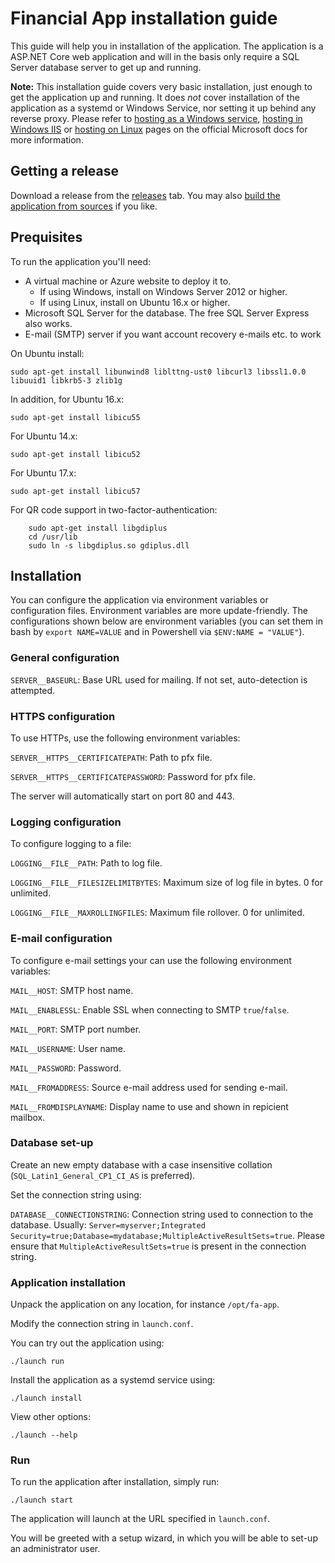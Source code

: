# Financial App installation guide

This guide will help you in installation of the application. The application is a ASP.NET Core web application and will in the basis only require a SQL Server database server to get up and running.

**Note:** This installation guide covers very basic installation, just enough to get the application up and running. It does _not_ cover installation of the application as a systemd or Windows Service, nor setting it up behind any reverse proxy. Please refer to [hosting as a Windows service](https://docs.microsoft.com/nl-nl/aspnet/core/hosting/windows-service), [hosting in Windows IIS](https://docs.microsoft.com/nl-nl/aspnet/core/publishing/iis?tabs=aspnetcore2x) or [hosting on Linux](https://docs.microsoft.com/nl-nl/aspnet/core/publishing/linuxproduction?tabs=aspnetcore2x) pages on the official Microsoft docs for more information.

## Getting a release

Download a release from the [releases](https://github.com/Sebazzz/financial-app/releases) tab. You may also [build the application from sources](Building-from-sources.md) if you like.

## Prequisites

To run the application you'Il need:

-   A virtual machine or Azure website to deploy it to.
    -   If using Windows, install on Windows Server 2012 or higher.
    -   If using Linux, install on Ubuntu 16.x or higher.
-   Microsoft SQL Server for the database. The free SQL Server Express also works.
-   E-mail (SMTP) server if you want account recovery e-mails etc. to work

On Ubuntu install:

    sudo apt-get install libunwind8 liblttng-ust0 libcurl3 libssl1.0.0 libuuid1 libkrb5-3 zlib1g

In addition, for Ubuntu 16.x:

    sudo apt-get install libicu55

For Ubuntu 14.x:

    sudo apt-get install libicu52

For Ubuntu 17.x:

    sudo apt-get install libicu57

For QR code support in two-factor-authentication:

        sudo apt-get install libgdiplus
        cd /usr/lib
        sudo ln -s libgdiplus.so gdiplus.dll

## Installation

You can configure the application via environment variables or configuration files. Environment variables are more update-friendly. The configurations shown below are environment variables (you can set them in bash by `export NAME=VALUE` and in Powershell via `$ENV:NAME = "VALUE"`).

### General configuration

`SERVER__BASEURL`: Base URL used for mailing. If not set, auto-detection is attempted.

### HTTPS configuration

To use HTTPs, use the following environment variables:

`SERVER__HTTPS__CERTIFICATEPATH`: Path to pfx file.

`SERVER__HTTPS__CERTIFICATEPASSWORD`: Password for pfx file.

The server will automatically start on port 80 and 443.

### Logging configuration

To configure logging to a file:

`LOGGING__FILE__PATH`: Path to log file.

`LOGGING__FILE__FILESIZELIMITBYTES`: Maximum size of log file in bytes. 0 for unlimited.

`LOGGING__FILE__MAXROLLINGFILES`: Maximum file rollover. 0 for unlimited.

### E-mail configuration

To configure e-mail settings your can use the following environment variables:

`MAIL__HOST`: SMTP host name.

`MAIL__ENABLESSL`: Enable SSL when connecting to SMTP `true`/`false`.

`MAIL__PORT`: SMTP port number.

`MAIL__USERNAME`: User name.

`MAIL__PASSWORD`: Password.

`MAIL__FROMADDRESS`: Source e-mail address used for sending e-mail.

`MAIL__FROMDISPLAYNAME`: Display name to use and shown in repicient mailbox.

### Database set-up

Create an new empty database with a case insensitive collation (`SQL_Latin1_General_CP1_CI_AS` is preferred).

Set the connection string using:

`DATABASE__CONNECTIONSTRING`: Connection string used to connection to the database. Usually: `Server=myserver;Integrated Security=true;Database=mydatabase;MultipleActiveResultSets=true`. Please ensure that `MultipleActiveResultSets=true` is present in the connection string.

### Application installation

Unpack the application on any location, for instance `/opt/fa-app`.

Modify the connection string in `launch.conf`.

You can try out the application using:

    ./launch run

Install the application as a systemd service using:

    ./launch install

View other options:

    ./launch --help

### Run

To run the application after installation, simply run:

    ./launch start

The application will launch at the URL specified in `launch.conf`.

You will be greeted with a setup wizard, in which you will be able to set-up an administrator user.

